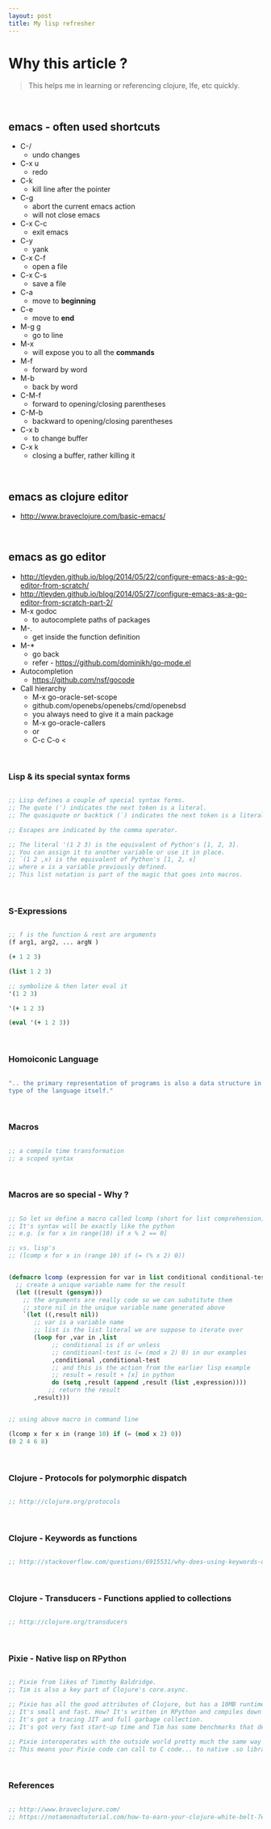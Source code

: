 ```yaml
---
layout: post
title: My lisp refresher
---
```


# Why this article ?

> This helps me in learning or referencing clojure, lfe, etc quickly.

<br />

## emacs - often used shortcuts

- C-/
  - undo changes
- C-x u
  - redo
- C-k
  - kill line after the pointer
- C-g
  - abort the current emacs action
  - will not close emacs
- C-x C-c
  - exit emacs
- C-y
  - yank
- C-x C-f
  - open a file
- C-x C-s
  - save a file
- C-a
  - move to **beginning**
- C-e
  - move to **end**
- M-g g
  - go to line
- M-x
  - will expose you to all the **commands**
- M-f
  - forward by word
- M-b
  - back by word
- C-M-f
  - forward to opening/closing parentheses
- C-M-b
  - backward to opening/closing parentheses
- C-x b
  - to change buffer
- C-x k
  - closing a buffer, rather killing it

<br />

## emacs as clojure editor

- http://www.braveclojure.com/basic-emacs/

<br />

## emacs as go editor

- http://tleyden.github.io/blog/2014/05/22/configure-emacs-as-a-go-editor-from-scratch/
- http://tleyden.github.io/blog/2014/05/27/configure-emacs-as-a-go-editor-from-scratch-part-2/
- M-x godoc
  - to autocomplete paths of packages
- M-.
  - get inside the function definition
- M-*
  - go back
  - refer - https://github.com/dominikh/go-mode.el
- Autocompletion
  - https://github.com/nsf/gocode
- Call hierarchy
  - M-x go-oracle-set-scope
  - github.com/openebs/openebs/cmd/openebsd
  - you always need to give it a main package
  - M-x go-oracle-callers
  - or
  - C-c C-o <

<br />

### Lisp & its special syntax forms

```lisp

;; Lisp defines a couple of special syntax forms. 
;; The quote (') indicates the next token is a literal. 
;; The quasiquote or backtick (`) indicates the next token is a literal with escapes. 

;; Escapes are indicated by the comma operator.

;; The literal '(1 2 3) is the equivalent of Python's [1, 2, 3]. 
;; You can assign it to another variable or use it in place. 
;; `(1 2 ,x) is the equivalent of Python's [1, 2, x] 
;; where x is a variable previously defined. 
;; This list notation is part of the magic that goes into macros. 
```

<br />


### S-Expressions

```clojure

;; f is the function & rest are arguments
(f arg1, arg2, ... argN )

(+ 1 2 3)

(list 1 2 3)

;; symbolize & then later eval it
'(1 2 3)

'(+ 1 2 3)

(eval '(+ 1 2 3))
```

<br />

### Homoiconic Language

```clojure

".. the primary representation of programs is also a data structure in a primitive
type of the language itself."
```

<br />

### Macros

```clojure

;; a compile time transformation
;; a scoped syntax
```

<br />

### Macros are so special - Why ?

```lisp

;; So let us define a macro called lcomp (short for list comprehension). 
;; It's syntax will be exactly like the python 
;; e.g. [x for x in range(10) if x % 2 == 0]

;; vs. lisp's
;; (lcomp x for x in (range 10) if (= (% x 2) 0))
```

```lisp

(defmacro lcomp (expression for var in list conditional conditional-test)
  ;; create a unique variable name for the result
  (let ((result (gensym)))
    ;; the arguments are really code so we can substitute them 
    ;; store nil in the unique variable name generated above
    `(let ((,result nil))
       ;; var is a variable name
       ;; list is the list literal we are suppose to iterate over
       (loop for ,var in ,list
            ;; conditional is if or unless
            ;; conditioanl-test is (= (mod x 2) 0) in our examples
            ,conditional ,conditional-test
            ;; and this is the action from the earlier lisp example
            ;; result = result + [x] in python
            do (setq ,result (append ,result (list ,expression))))
           ;; return the result 
       ,result)))
```

```lisp

;; using above macro in command line

(lcomp x for x in (range 10) if (= (mod x 2) 0))
(0 2 4 6 8)
```

<br />

### Clojure - Protocols for polymorphic dispatch

```clojure

;; http://clojure.org/protocols
```

<br />

### Clojure - Keywords as functions

```clojure

;; http://stackoverflow.com/questions/6915531/why-does-using-keywords-or-symbols-as-functions-to-lookup-values-from-maps-work
```

<br />

### Clojure - Transducers - Functions applied to collections

```clojure

;; http://clojure.org/transducers
```

<br />

### Pixie - Native lisp on RPython

```lisp

;; Pixie from likes of Timothy Baldridge. 
;; Tim is also a key part of Clojure's core.async.

;; Pixie has all the good attributes of Clojure, but has a 10MB runtime. 
;; It's small and fast. How? It's written in RPython and compiles down to native code. 
;; It's got a tracing JIT and full garbage collection. 
;; It's got very fast start-up time and Tim has some benchmarks that demonstrate that it runs reasonably fast.

;; Pixie interoperates with the outside world pretty much the same way Python does... via libffi. 
;; This means your Pixie code can call to C code... to native .so libraries.
```

<br />

### References

```lisp

;; http://www.braveclojure.com/
;; https://notamonadtutorial.com/how-to-earn-your-clojure-white-belt-7e7db68a71e5#.wuff9cdwu
```
